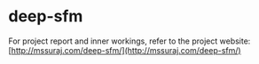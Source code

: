 # deep-sfm

For project report and inner workings, refer to the project website:
[http://mssuraj.com/deep-sfm/](http://mssuraj.com/deep-sfm/)
